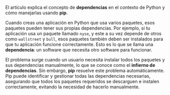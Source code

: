 
El artículo explica el concepto de **dependencias** en el contexto de Python y cómo manejarlas usando **pip**. 

Cuando creas una aplicación en Python que usa varios paquetes, esos paquetes pueden tener sus propias dependencias. Por ejemplo, si tu aplicación usa un paquete llamado `nyse`, y este a su vez depende de otros como `wallstreet` y `bull`, esos paquetes también deben ser instalados para que tu aplicación funcione correctamente. Esto es lo que se llama una **dependencia**: un software que necesita otro software para funcionar.

El problema surge cuando un usuario necesita instalar todos los paquetes y sus dependencias manualmente, lo que se conoce como el **infierno de dependencias**. Sin embargo, **pip** resuelve este problema automáticamente. Pip puede identificar y gestionar todas las dependencias necesarias, asegurando que todos los paquetes requeridos se descarguen e instalen correctamente, evitando la necesidad de hacerlo manualmente.